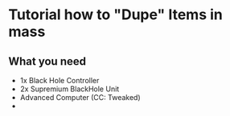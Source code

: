 # Tutorial how to "Dupe" Items in mass
## What you need
- 1x Black Hole Controller
- 2x Supremium BlackHole Unit
- Advanced Computer (CC: Tweaked)
- 
